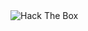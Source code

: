  <img src="http://www.hackthebox.eu/badge/image/245653" alt="Hack The Box"> 
 <script src="https://tryhackme.com/badge/197858"></script>
